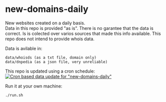 # new-domains-daily  
New websites created on a daily basis.  
Data in this repo is provided "as is". There is no garantee that the data is correct. Is is colected over varios sources that made this info available.
This repo does not intend to provide whois data.
  
  
Data is avilable in:  
```
data/whoisds (as a txt file, domain only)
data/dnpedia (as a json file, very unreliable)
``` 

This repo is updated using a cron schedule:
[![Cron based data update for "new-domains-daily"](https://github.com/steffensbola/new-domains-daily/actions/workflows/main.yml/badge.svg?event=check_run)](https://github.com/steffensbola/new-domains-daily/actions/workflows/main.yml)


Run it at your own machine:
```
./run.sh
```


